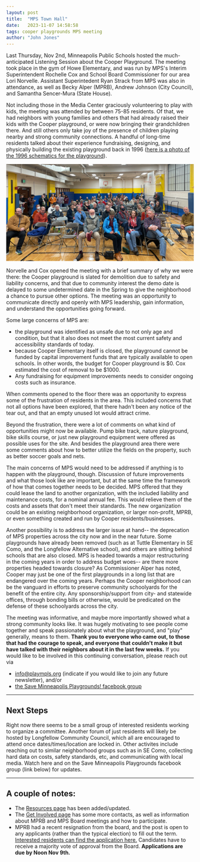 ```yaml
---
layout: post
title:  "MPS Town Hall"
date:   2023-11-07 14:58:58
tags: cooper playgrounds MPS meeting
author: "John Jones"
---
```


Last Thursday, Nov 2nd, Minneapolis Public Schools hosted the much-anticipated Listening Session about the Cooper Playground.  The meeting took place in the gym of Howe Elementary, and was run by MPS's Interim Superintendent Rochelle Cox and School Board Commissioner for our area Lori Norvelle.  Assistant Superintedent Ryan Strack from MPS was also in attendance, as well as Becky Alper (MPRB), Andrew Johnson (City Council), and Samantha Sencer-Mura (State House).  

Not including those in the Media Center graciously volunteering to play with kids, the meeting was attended by between 75-85 residents.  Of that, we had neighbors with young families and others that had already raised their kids with the Cooper playground, or were now bringing their grandchildren there.  And still others only take joy of the presence of children playing nearby and strong community connections.  A handful of long-time residents talked about their experience fundraising, designing, and physically building the existing playground back in 1996 ([here is a photo of the 1996 schematics for the playground](/assets/images/Cooper_Playground_1996_Schematics.webp)).

![The crowd of ~75 people at the MPS Listening Session at Howe](/assets/images/mps-listening-session-nov-2.webp)

Norvelle and Cox opened the meeting with a brief summary of why we were there:  the Cooper playground is slated for demolition due to safety and liability concerns, and that due to community interest the demo date is delayed to some undetermined date in the Spring to give the neighborhood a chance to pursue other options.  The meeting was an opportunity to communicate directly and openly with MPS leadership, gain information, and understand the opportunities going forward.

Some large concerns of MPS are:

- the playground was identified as unsafe due to not only age and condition, but that it also does not meet the most current safety and accessibility standards of today.
- because Cooper Elementary itself is closed, the playground cannot be funded by capital improvement funds that are typically available to open schools.  In other words, the budget for Cooper playground is $0. Cox estimated the cost of removal to be $1000.
- Any fundraising for equipment improvements needs to consider ongoing costs such as insurance.

When comments opened to the floor there was an opportunity to express some of the frustration of residents in the area.  This included concerns that not all options have been explored, that there hadn't been any notice of the tear out, and that an empty unused lot would attract crime.  

Beyond the frustration, there were a lot of comments on what kind of opportunities might now be available.  Pump bike track, nature playground, bike skills course, or just new playground equipment were offered as possible uses for the site.  And besides the playground area there were some comments about how to better utilize the fields on the property, such as better soccer goals and nets.

The main concerns of MPS would need to be addressed if anything is to happen with the playground, though.  Discussion of future improvements and what those look like are important, but at the same time the framework of how that comes together needs to be decided.  MPS offered that they could lease the land to another organization, with the included liability and maintenance costs, for a nominal annual fee.  This would relieve them of the costs and assets that don't meet their standards.  The new organization could be an existing neighborhood organization, or larger non-profit, MPRB,  or even something created and run by Cooper residents/businesses.

Another possibility is to address the larger issue at hand-- the deprecation of MPS properties across the city now and in the near future.  Some playgrounds have already been removed (such as at Tuttle Elementary in SE Como, and the Longfellow Alternative school), and others are sitting behind schools that are also closed.  MPS is headed towards a major restructuring in the coming years in order to address budget woes-- are there more properties headed towards closure?  As Commissioner Alper has noted, Cooper may just be one of the first playgrounds in a long list that are endangered over the coming years.  Perhaps the Cooper neighborhood can be the vanguard in efforts to preserve community schoolyards for the benefit of the entire city.  Any sponsorship/support from city- and statewide offices, through bonding bills or otherwise, would be predicated on the defense of these schoolyards across the city.

The meeting was informative, and maybe more importantly showed what a strong community looks like.  It was hugely motivating to see people come together and speak passionately about what the playground, and "play" generally, means to them.  **Thank you to everyone who came out, to those that had the courage to speak, and everyone that couldn't make it but have talked with their neighbors about it in the last few weeks.**  If you would like to be involved in this continuing conversation, please reach out via

- info@plaympls.org (indicate if you would like to join any future newsletter), and/or
- [the Save Minneapolis Playgrounds! facebook group](https://www.facebook.com/groups/594023486107302)

------

## Next Steps

Right now there seems to be a small group of interested residents working to organize a committee.  Another forum of just residents will likely be hosted by Longfellow Community Council, which all are encouraged to attend once dates/times/location are locked in.  Other activites include reaching out to similar neighborhood groups such as in SE Como, collecting hard data on costs, safety standards, etc, and communicating with local media.  Watch here and on the Save Minneapolis Playgrounds facebook group (link below) for updates.

------

## A couple of notes:

- The [Resources page](/resources) has been added/updated.
- The [Get Involved page](/getinvolved) has some more contacts, as well as information about MPRB and MPS Board meetings and how to participate.
- MPRB had a recent resignation from the board, and the post is open to any applicants (rather than the typical election) to fill out the term.  [Interested residents can find the application here.](https://www.minneapolisparks.org/news/2023/11/03/minneapolis-park-and-recreation-board-opens-applications-for-at-large-commissioner-vacancy/)  Candidates have to receive a majority vote of approval from the Board.  **Applications are due by Noon Nov 9th.**